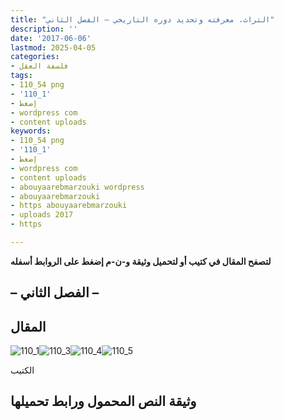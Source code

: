 ```yaml
---
title: "التراث، معرفته وتحديد دوره التاريخي – الفصل الثاني"
description: ''
date: '2017-06-06'
lastmod: 2025-04-05
categories:
- فلسفة العقل
tags:
- 110_54 png
- '110_1'
- إضغط
- wordpress com
- content uploads
keywords:
- 110_54 png
- '110_1'
- إضغط
- wordpress com
- content uploads
- abouyaarebmarzouki wordpress
- abouyaarebmarzouki
- https abouyaarebmarzouki
- uploads 2017
- https

---
```

**لتصفح المقال في كتيب أو لتحميل وثيقة و-ن-م إضغط على الروابط أسفله**

## **– الفصل الثاني –**

## المقال

![110_1](https://abouyaarebmarzouki.wordpress.com/wp-content/uploads/2017/06/110_14.png?w=648)![110_3](https://abouyaarebmarzouki.wordpress.com/wp-content/uploads/2017/06/110_34.png?w=648)![110_4](https://abouyaarebmarzouki.wordpress.com/wp-content/uploads/2017/06/110_44.png?w=648)![110_5](https://abouyaarebmarzouki.wordpress.com/wp-content/uploads/2017/06/110_54.png?w=648)

الكتيب

## وثيقة النص المحمول ورابط تحميلها

###
